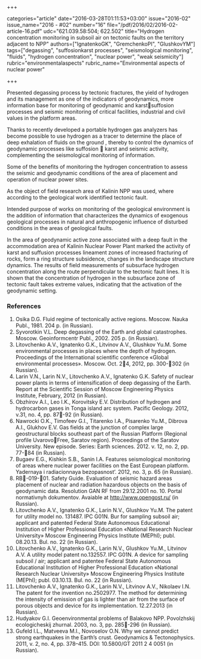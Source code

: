 +++

categories="article"
date="2016-03-28T01:11:53+03:00"
issue="2016-02"
issue_name="2016 - #02"
number="16"
file="/pdf/2016/02/2016-02-article-16.pdf"
udc="621.039.58:504; 622.502"
title="Hydrogen concentration monitoring in subsoil air on tectonic faults on the territory adjacent to NPP"
authors=["IgnatenkoGK", "GremchenkoPI", "GlushkovYM"]
tags=["degassing", "suffosionkarst processes", "seismological monitoring", "fluids", "hydrogen concentration", "nuclear power", "weak seismicity"]
rubric="environmentalaspects"
rubric_name="Environmental aspects of nuclear power"

+++

Presented degassing process by tectonic fractures, the yield of hydrogen and its management as one of the indicators of geodynamics, more information base for monitoring of geodynamic and karstsuffosion processes and seismic monitoring of critical facilities, industrial and civil values in the platform areas.

Thanks to recently developed a portable hydrogen gas analyzers has become possible to use hydrogen as a tracer to determine the place of deep exhalation of fluids on the ground , thereby to control the dynamics of geodynamic processes like suffosion  karst and seismic activity, complementing the seismological monitoring of information.

Some of the benefits of monitoring the hydrogen concentration to assess the seismic and geodynamic conditions of the area of placement and operation of nuclear power sites.

As the object of field research area of Kalinin NPP was used, where according to the geological work identified tectonic fault.

Intended purpose of works on monitoring of the geological environment is the addition of information that characterizes the dynamics of exogenous geological processes in natural and anthropogenic influence of disturbed conditions in the areas of geological faults.

In the area of geodynamic active zone associated with a deep fault in the accommodation area of Kalinin Nuclear Power Plant marked the activity of karst and suffusion processes lineament zones of increased fracturing of rocks, form a ring structure subsidence, changes in the landscape structure dynamics.
The results of field measurements of subsurface hydrogen concentration along the route perpendicular to the tectonic fault lines.
It is shown that the concentration of hydrogen in the subsurface zone of tectonic fault takes extreme values, indicating that the activation of the geodynamic setting.

### References

1. Osika D.G. Fluid regime of tectonically active regions. Moscow. Nauka Publ., 1981. 204 p. (in Russian).
2. Syvorotkin V.L. Deep degassing of the Earth and global catastrophes. Moscow. Geoinformсentr Publ., 2002. 205 p. (in Russian).
3. Litovchenko A.V., Ignatenko G.K., Litvinov A.V., Glushkov Yu.M. Some environmental processes in places where the depth of hydrogen. Proceedings of the International scientific conference «Global environmental processes». Moscow. Oct. 24, 2012, pp. 300-302 (in
Russian).
4. Larin V.N., Larin N.V., Litovchenko A.V., Ignatenko G.K. Safety of nuclear power plants in terms of intensification of deep degassing of the Earth. Report at the Scientific Session of Moscow Engineering Physics Institute, February, 2012 (in Russian).
5. Obzhirov A.I., Leo I.K., Korovitsky E.V. Distribution of hydrogen and hydrocarbon gases in Tonga island arc system. Pacific Geology. 2012, v.31, no. 4, pp. 87-92 (in Russian).
6. Nawrocki O.K., Timofeev G.I., Titarenko I.A., Pisarenko Yu.M., Dibrova A.I., Glukhov E.V. Gas fields at the junction of complex large geostructural blocks southeast part of the Russian Platform (Regional profile UvarovoFree, Saratov region). Proceedings of the Saratov University. New episode. Series: Earth sciences. 2012. v. 12, no. 2, pp. 77-84 (in Russian).
7. Bugaev E.G., Kishkin S.B., Sanin I.A. Features seismological monitoring of areas where nuclear power facilities on the East European platform. Yadernaya i radiacionnaya bezopasnost’. 2012, no. 3, p. 65 (in Russian).
8. RB-019-01. Safety Guide. Evaluation of seismic hazard areas placement of nuclear and radiation hazardous objects on the basis of geodynamic data. Resolution GAN RF from 29.12.2001 no. 10. Portal normativnyh dokumentov. Avaiable at http://www.opengost.ru/ (in Russian).
9. Litovchenko A.V., Ignatenko G.K., Larin N.V., Glushkov Yu.M. The patent for utility model no. 131487. IPC G01N. Bur for sampling subsoil air; applicant and patented Federal State Autonomous Educational Institution of Higher Professional Education «National Research Nuclear University» Moscow Engineering Physics Institute (MEPhI); publ. 08.20.13. Bul. no. 22 (in Russian).
10. Litovchenko A.V., Ignatenko G.K., Larin N.V., Glushkov Yu.M., Litvinov A.V. A utility model patent no.132557. IPC G01N. A device for sampling subsoil / air; applicant and patentee Federal State Autonomous Educational Institution of Higher Professional Education «National Research Nuclear University» Moscow Engineering Physics Institute (MEPhI); publ. 03.10.13. Bul. no. 22 (in Russian).
11. Litovchenko A.V., Ignatenko G.K., Larin N.V., Litvinov A.V., Nikolaev I.N. The patent for the invention no.2502977. The method for determining the intensity of emission of gas is lighter than air from the surface of porous objects and device for its implementation. 12.27.2013 (in Russian).
12. Hudyakov G.I. Geoenvironmental problems of Balakovo NPP. Povolzhskij ecologicheskij zhurnal. 2003, no. 3, pp. 285-296 (in Russian).
13. Gufeld I.L., Matveeva M.I., Novoselov O.N. Why we cannot predict strong earthquakes in the Earth’s crust. Geodynamics & Tectonophysics. 2011, v. 2, no. 4, pp. 378–415. DOI: 10.5800/GT 2011 2 4 0051 (in Russian).